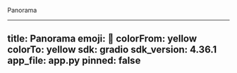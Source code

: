 Panorama

---
title: Panorama
emoji: 🦀
colorFrom: yellow
colorTo: yellow
sdk: gradio
sdk_version: 4.36.1
app_file: app.py
pinned: false
---
